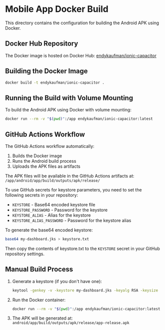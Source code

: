 # Mobile App Docker Build

This directory contains the configuration for building the Android APK using Docker.

## Docker Hub Repository

The Docker image is hosted on Docker Hub:
[endykaufman/ionic-capacitor](https://hub.docker.com/repository/docker/endykaufman/ionic-capacitor/tags/latest)

## Building the Docker Image

```bash
docker build -t endykaufman/ionic-capacitor .
```

## Running the Build with Volume Mounting

To build the Android APK using Docker with volume mounting:

```bash
docker run --rm -v "$(pwd)":/app endykaufman/ionic-capacitor:latest
```

## GitHub Actions Workflow

The GitHub Actions workflow automatically:
1. Builds the Docker image
2. Runs the Android build process
3. Uploads the APK files as artifacts

The APK files will be available in the GitHub Actions artifacts at:
`/app/android/app/build/outputs/apk/release/`

To use GitHub secrets for keystore parameters, you need to set the following secrets in your repository:
- `KEYSTORE` - Base64 encoded keystore file
- `KEYSTORE_PASSWORD` - Password for the keystore
- `KEYSTORE_ALIAS` - Alias for the keystore
- `KEYSTORE_ALIAS_PASSWORD` - Password for the keystore alias

To generate the base64 encoded keystore:
```bash
base64 my-dashboard.jks > keystore.txt
```

Then copy the contents of keystore.txt to the `KEYSTORE` secret in your GitHub repository settings.

## Manual Build Process

1. Generate a keystore (if you don't have one):
   ```bash
   keytool -genkey -v -keystore my-dashboard.jks -keyalg RSA -keysize 2048 -storepass 12345678 -keypass 12345678 -validity 10000 -alias my-dashboard -dname "CN=Ilshat Khamitov, OU=My Dashboard, O=Site15, L=Ufa, ST=Unknown, C=ru"
   ```

2. Run the Docker container:
   ```bash
   docker run --rm -v "$(pwd)":/app endykaufman/ionic-capacitor:latest
   ```

3. The APK will be generated at:
   `android/app/build/outputs/apk/release/app-release.apk`